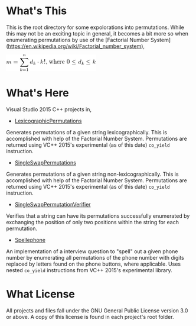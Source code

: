 # What's This

This is the root directory for some expolorations into permutations.  While this
may not be an exciting topic in general, it becomes a bit more so when
enumerating permutations by use of the [Factorial Number System]
(https://en.wikipedia.org/wiki/Factorial_number_system),

![Factorial Numbers](/imgs/factorial_summation.png)

# What's Here

Visual Studio 2015 C++ projects in,

- [LexicographicPermutations](https://github.com/fjfp/Permutations/tree/master/LexicographicPermutations)

Generates permutations of a given string lexicographically.  This is
accomplished with help of the Factorial Number System.  Permutations are
returned using VC++ 2015's experimental (as of this date) `co_yield`
instruction.

- [SingleSwapPermutations](https://github.com/fjfp/Permutations/tree/master/SingleSwapPermutations)

Generates permutations of a given string non-lexicographically.  This is
accomplished with help of the Factorial Number System.  Permutations are
returned using VC++ 2015's experimental (as of this date) `co_yield`
instruction.

- [SingleSwapPermutationVerifier](https://github.com/fjfp/Permutations/tree/master/SingleSwapPermutationVerifier)

Verifies that a string can have its permutations successfully enumerated by
exchanging the position of only two positions within the string for each
permutation.

- [Spellephone](https://github.com/fjfp/Permutations/tree/master/Spellephone)

An implementation of a interview question to "spell" out a given phone number by
enumerating all permutations of the phone number with digits replaced by letters
found on the phone buttons, where applicable.  Uses nested `co_yield`
instructions from VC++ 2015's experimental library.

# What License

All projects and files fall under the GNU General Public License version 3.0 or
above.  A copy of this license is found in each project's root folder.
